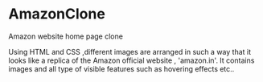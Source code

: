 # AmazonClone
Amazon website home page clone


Using HTML and CSS ,different images are arranged in such a way that it looks like a replica of the Amazon official website , 'amazon.in'.
It contains images and all type of visible features such as hovering effects etc..
